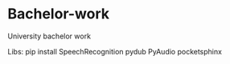 # Bachelor-work
University bachelor work

Libs:
pip install SpeechRecognition pydub PyAudio pocketsphinx

